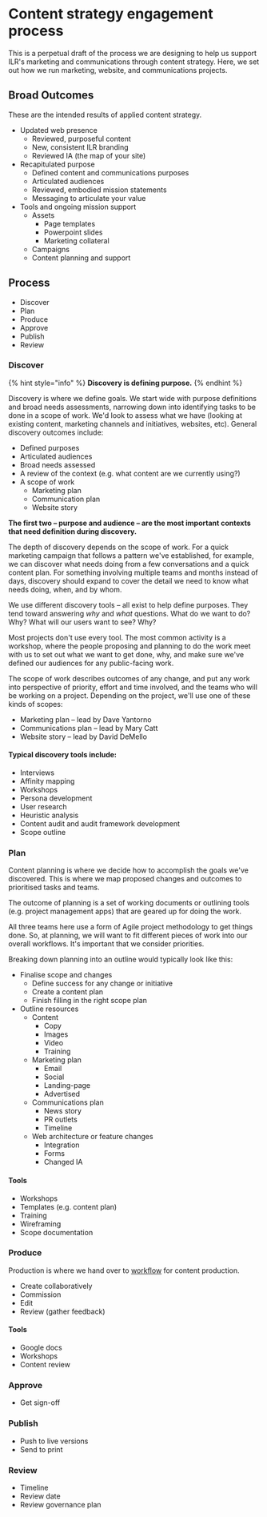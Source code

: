 # Content strategy engagement process

This is a perpetual draft of the process we are designing to help us support ILR's marketing and communications through content strategy. Here, we set out how we run marketing, website, and communications projects.

## Broad Outcomes

These are the intended results of applied content strategy.

* Updated web presence
    - Reviewed, purposeful content
    - New, consistent ILR branding
    - Reviewed IA (the map of your site)
* Recapitulated purpose
    - Defined content and communications purposes
    - Articulated audiences
    - Reviewed, embodied mission statements
    - Messaging to articulate your value
* Tools and ongoing mission support
    - Assets
        + Page templates
        + Powerpoint slides
        + Marketing collateral
    - Campaigns
    - Content planning and support

## Process

* Discover
* Plan
* Produce
* Approve
* Publish
* Review

### Discover

{% hint style="info" %}
**Discovery is defining purpose.**
{% endhint %}

Discovery is where we define goals. We start wide with purpose definitions and broad needs assessments, narrowing down into identifying tasks to be done in a scope of work. We'd look to assess what we have (looking at existing content, marketing channels and initiatives, websites, etc). General discovery outcomes include:

* Defined purposes
* Articulated audiences
* Broad needs assessed
* A review of the context (e.g. what content are we currently using?)
* A scope of work
    - Marketing plan
    - Communication plan
    - Website story

**The first two – purpose and audience – are the most important contexts that need definition during discovery.**

The depth of discovery depends on the scope of work. For a quick marketing campaign that follows a pattern we've established, for example, we can discover what needs doing from a few conversations and a quick content plan. For something involving multiple teams and months instead of days, discovery should expand to cover the detail we need to know what needs doing, when, and by whom.

We use different discovery tools – all exist to help define purposes. They tend toward answering *why* and *what* questions. What do we want to do? Why? What will our users want to see? Why? 

Most projects don't use every tool. The most common activity is a workshop, where the people proposing and planning to do the work meet with us to set out what we want to get done, why, and make sure we've defined our audiences for any public-facing work.

The scope of work describes outcomes of any change, and put any work into perspective of priority, effort and time involved, and the teams who will be working on a project. Depending on the project, we'll use one of these kinds of scopes:

* Marketing plan – lead by Dave Yantorno
* Communications plan – lead by Mary Catt
* Website story – lead by David DeMello

#### Typical discovery tools include:

* Interviews
* Affinity mapping
* Workshops
* Persona development
* User research
* Heuristic analysis
* Content audit and audit framework development
* Scope outline

### Plan

Content planning is where we decide how to accomplish the goals we've discovered. This is where we map proposed changes and outcomes to prioritised tasks and teams. 

The outcome of planning is a set of working documents or outlining tools (e.g. project management apps) that are geared up for doing the work.

All three teams here use a form of Agile project methodology to get things done. So, at planning, we will want to fit different pieces of work into our overall workflows. It's important that we consider priorities. 

Breaking down planning into an outline would typically look like this:

* Finalise scope and changes
    - Define success for any change or initiative
    - Create a content plan
    - Finish filling in the right scope plan
* Outline resources
    - Content
        + Copy
        + Images
        + Video
        + Training
    - Marketing plan
        + Email
        + Social
        + Landing-page
        + Advertised
    - Communications plan
        + News story
        + PR outlets
        + Timeline
    - Web architecture or feature changes
        + Integration
        + Forms
        + Changed IA

#### Tools

* Workshops
* Templates (e.g. content plan)
* Training
* Wireframing
* Scope documentation


### Produce

Production is where we hand over to  [workflow](workflow.md) for content production.

* Create collaboratively
* Commission
* Edit
* Review (gather feedback)

#### Tools

* Google docs
* Workshops
* Content review

### Approve

* Get sign-off

### Publish

* Push to live versions
* Send to print

### Review

* Timeline
* Review date
* Review governance plan
